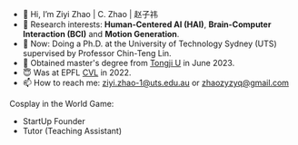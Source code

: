 - 👋 Hi, I’m Ziyi Zhao | C. Zhao | 赵子祎
- 👀 Research interests: **Human-Centered AI (HAI)**, **Brain-Computer Interaction (BCI)** and **Motion Generation**.
- 📖 Now: Doing a Ph.D. at the University of Technology Sydney (UTS) supervised by Professor Chin-Teng Lin.
- 🌱 Obtained master's degree from [Tongji U](https://www.tongji.edu.cn/) in June 2023.
- 😇 Was at EPFL [CVL](https://www.epfl.ch/labs/cvlab/) in 2022.
- 📫 How to reach me: ziyi.zhao-1@uts.edu.au or zhaozyzyq@gmail.com

Cosplay in the World Game:
- StartUp Founder
- Tutor (Teaching Assistant)

<!---
Jacoo-Zhao/Jacoo-Zhao is a ✨ special ✨ repository because its `README.md` (this file) appears on your GitHub profile.
You can click the Preview link to take a look at your changes.
--->
